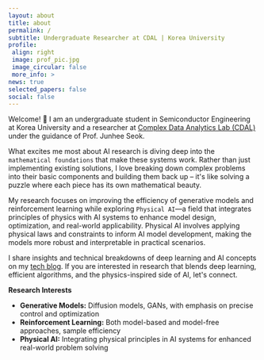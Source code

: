 ```yaml
---
layout: about
title: about
permalink: /
subtitle: Undergraduate Researcher at CDAL | Korea University 
profile:
 align: right
 image: prof_pic.jpg
 image_circular: false
 more_info: >
news: true
selected_papers: false
social: false
---
```


Welcome! :wave: I am an undergraduate student in Semiconductor Engineering at Korea University and a researcher at [Complex Data Analytics Lab (CDAL)](https://sites.google.com/view/ku-cdal) under the guidance of Prof. Junhee Seok.  

What excites me most about AI research is diving deep into the `mathematical foundations` that make these systems work. Rather than just implementing existing solutions, I love breaking down complex problems into their basic components and building them back up – it's like solving a puzzle where each piece has its own mathematical beauty.

My research focuses on improving the efficiency of generative models and reinforcement learning while exploring `Physical AI`—a field that integrates principles of physics with AI systems to enhance model design, optimization, and real-world applicability. Physical AI involves applying physical laws and constraints to inform AI model development, making the models more robust and interpretable in practical scenarios.

I share insights and technical breakdowns of deep learning and AI concepts on my [tech blog](https://www.jaewon.work/blog). If you are interested in research that blends deep learning, efficient algorithms, and the physics-inspired side of AI, let's connect.

**Research Interests**  
* **Generative Models:** Diffusion models, GANs, with emphasis on precise control and optimization  
* **Reinforcement Learning:** Both model-based and model-free approaches, sample efficiency  
* **Physical AI:** Integrating physical principles in AI systems for enhanced real-world problem solving



